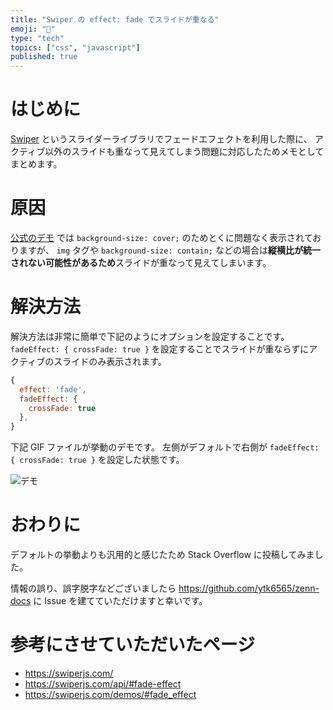 ```yaml
---
title: "Swiper の effect: fade でスライドが重なる"
emoji: "🌠"
type: "tech"
topics: ["css", "javascript"]
published: true
---
```


# はじめに

[Swiper](https://swiperjs.com/) というスライダーライブラリでフェードエフェクトを利用した際に、
アクティブ以外のスライドも重なって見えてしまう問題に対応したためメモとしてまとめます。

# 原因

[公式のデモ](https://swiperjs.com/demos/#fade_effect) では `background-size: cover;` のためとくに問題なく表示されておりますが、
`img` タグや `background-size: contain;` などの場合は**縦横比が統一されない可能性があるため**スライドが重なって見えてしまいます。

# 解決方法

解決方法は非常に簡単で下記のようにオプションを設定することです。
`fadeEffect: { crossFade: true }` を設定することでスライドが重ならずにアクティブのスライドのみ表示されます。

```js
{
  effect: 'fade',
  fadeEffect: {
    crossFade: true
  },
}
```

下記 GIF ファイルが挙動のデモです。
左側がデフォルトで右側が `fadeEffect: { crossFade: true }` を設定した状態です。

![デモ](https://ytk6565.s3-ap-northeast-1.amazonaws.com/zenn.dev/swiper-effect-fade/demo.gif)

# おわりに

デフォルトの挙動よりも汎用的と感じたため Stack Overflow に投稿してみました。

情報の誤り、誤字脱字などございましたら https://github.com/ytk6565/zenn-docs に Issue を建てていただけますと幸いです。

# 参考にさせていただいたページ

- https://swiperjs.com/
- https://swiperjs.com/api/#fade-effect
- https://swiperjs.com/demos/#fade_effect
